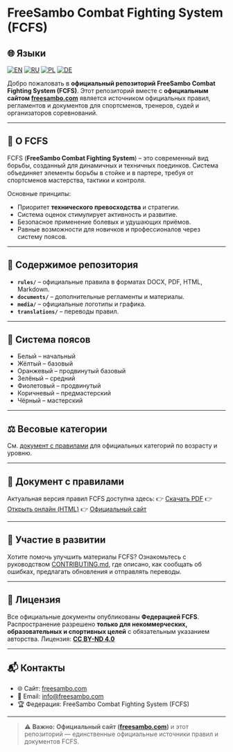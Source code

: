 # FreeSambo Combat Fighting System (FCFS)

## 🌐 Языки
[![EN](https://img.shields.io/badge/English-EN-blue)](./README.md)
[![RU](https://img.shields.io/badge/Русский-RU-red)](./README.ru.md)
[![PL](https://img.shields.io/badge/Polski-PL-green)](./README.pl.md)
[![DE](https://img.shields.io/badge/Deutsch-DE-yellow)](./README.de.md)

Добро пожаловать в **официальный репозиторий FreeSambo Combat Fighting System (FCFS)**.
Этот репозиторий вместе с **официальным сайтом [freesambo.com](https://freesambo.com)** является источником официальных правил, регламентов и документов для спортсменов, тренеров, судей и организаторов соревнований.

---

## 📖 О FCFS
FCFS (**FreeSambo Combat Fighting System**) – это современный вид борьбы, созданный для динамичных и техничных поединков.
Система объединяет элементы борьбы в стойке и в партере, требуя от спортсменов мастерства, тактики и контроля.

Основные принципы:
- Приоритет **технического превосходства** и стратегии.
- Система оценок стимулирует активность и развитие.
- Безопасное применение болевых и удушающих приёмов.
- Равные возможности для новичков и профессионалов через систему поясов.

---

## 📂 Содержимое репозитория
- **`rules/`** – официальные правила в форматах DOCX, PDF, HTML, Markdown.
- **`documents/`** – дополнительные регламенты и материалы.
- **`media/`** – официальные логотипы и графика.
- **`translations/`** – переводы правил.

---

## 🥋 Система поясов
- Белый – начальный
- Жёлтый – базовый
- Оранжевый – продвинутый базовый
- Зелёный – средний
- Фиолетовый – продвинутый
- Коричневый – предмастерский
- Чёрный – мастерский

---

## ⚖️ Весовые категории
См. [документ с правилами](rules/ru/FCFS.ru.md) для официальных категорий по возрасту и уровню.

---

## 📑 Документ с правилами
Актуальная версия правил FCFS доступна здесь:
👉 [Скачать PDF](rules/ru/FCFS.ru.pdf)
👉 [Открыть онлайн (HTML)](rules/ru/FCFS.ru.html)
👉 [Официальный сайт](https://freesambo.com)

---

## 🤝 Участие в развитии
Хотите помочь улучшить материалы FCFS? Ознакомьтесь с руководством [CONTRIBUTING.md](CONTRIBUTING.md), где описано, как сообщать об ошибках, предлагать обновления и отправлять переводы.

---

## 📜 Лицензия
Все официальные документы опубликованы **Федерацией FCFS**.
Распространение разрешено **только для некоммерческих, образовательных и спортивных целей** с обязательным указанием авторства.
Лицензия: **[CC BY-ND 4.0](https://creativecommons.org/licenses/by-nd/4.0/)**

---

## 📬 Контакты
- 🌐 Сайт: [freesambo.com](https://freesambo.com)
- 📧 Email: info@freesambo.com
- 🏆 Федерация: FreeSambo Combat Fighting System (FCFS)

---

> ⚠️ **Важно:** **Официальный сайт ([freesambo.com](https://freesambo.com))** и этот репозиторий — единственные официальные источники правил и документов FCFS.
